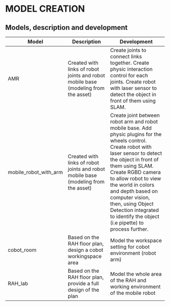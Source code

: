 # MODEL CREATION
## Models, description and development

| Model | Description | Development |
| ----------- | ----------- | ----------- |
| AMR | Created with links of robot joints and robot mobile base (modeling from the asset)| Create joints to connect links together. Create physic interaction control for each joints. Create robot with laser sensor to detect the object in front of them using SLAM. |
| mobile_robot_with_arm | Created with links of robot joints and robot mobile base (modeling from the asset) | Create joint between robot arm and robot mobile base. Add physic plugins for the wheels control. Create robot with laser sensor to detect the object in front of them using SLAM. Create RGBD camera to allow robot to view the world in colors and depth based on computer vision, then, using Object Detection integrated to identify the object (i.e pipette) to process further.|
| cobot_room | Based on the RAH floor plan, design a cobot workingspace area | Model the workspace setting for cobot environment (robot arm)|
| RAH_lab | Based on the RAH floor plan, provide a full design of the plan | Model the whole area of the RAH and working environment of the mobile robot |